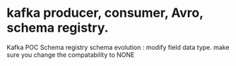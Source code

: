 # kafka producer, consumer, Avro, schema registry.
Kafka POC 
Schema registry schema evolution : modify field data type. 
make sure you change the compatability to NONE 
